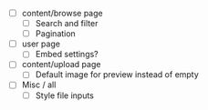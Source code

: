 - [ ] content/browse page
  - [ ] Search and filter
  - [ ] Pagination

- [ ] user page
  - [ ] Embed settings?

- [ ] content/upload page
  - [ ] Default image for preview instead of empty

- [ ] Misc / all
  - [ ] Style file inputs 
